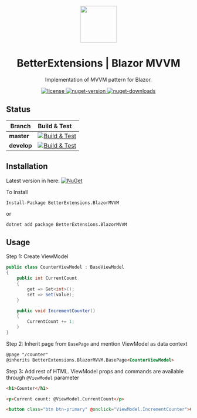 <p align="center">
    <img width="100px" src="https://github.com/itkerry/better-extensions-blazormvvm/raw/main/icon.png" align="center" />
    <h1 align="center">BetterExtensions | Blazor MVVM</h1>
    <p align="center">Implementation of MVVM pattern for Blazor.</p>
</p>
<p align="center">
    <a href="https://github.com/itkerry/better-extensions-blazormvvm/blob/master/LICENSE">
        <img alt="license" src="https://img.shields.io/github/license/mashape/apistatus.svg" />
    </a>
    <a href="https://www.nuget.org/packages/BetterExtensions.BlazorMVVM/">
        <img alt="nuget-version" src="https://img.shields.io/nuget/v/BetterExtensions.BlazorMVVM.svg" />
    </a>
    <a href="https://www.nuget.org/packages/BetterExtensions.BlazorMVVM/">
        <img alt="nuget-downloads" src="https://img.shields.io/nuget/dt/BetterExtensions.BlazorMVVM.svg" />
    </a>
</p>

## Status
| Branch | Build & Test |
|---|:---|
|**master**|[![Build & Test][build-master-badge]][build]| 
|**develop**|[![Build & Test][build-develop-badge]][build]|

[build-master-badge]: https://dev.azure.com/better-open-source/better-extensions/_apis/build/status/BetterExtensions.BlazorMVVM?branchName=main
[build-develop-badge]: https://dev.azure.com/better-open-source/better-extensions/_apis/build/status/BetterExtensions.BlazorMVVM?branchName=develop
[build]: https://dev.azure.com/better-open-source/better-extensions/_build?definitionId=7

## Installation
Latest version in here:  [![NuGet](https://img.shields.io/nuget/v/BetterExtensions.BlazorMVVM.svg)](https://www.nuget.org/packages/BetterExtensions.BlazorMVVM/)

To Install 

```
Install-Package BetterExtensions.BlazorMVVM
```
or 
```
dotnet add package BetterExtensions.BlazorMVVM
```

## Usage

Step 1: Create ViewModel

```csharp
public class CounterViewModel : BaseViewModel
{
    public int CurrentCount
    {
        get => Get<int>();
        set => Set(value);
    }

    public void IncrementCounter()
    {
        CurrentCount += 1;
    }
}
```

Step 2: Inherit page from ```BasePage``` and mention ViewModel as data context

```html
@page "/counter"
@inherits BetterExtensions.BlazorMVVM.BasePage<CounterViewModel>
```

Step 3: Add rest of HTML. ViewModel props and commands are available through ```@ViewModel``` parameter

```html
<h1>Counter</h1>

<p>Current count: @ViewModel.CurrentCount</p>

<button class="btn btn-primary" @onclick="ViewModel.IncrementCounter">Click me</button>
```
